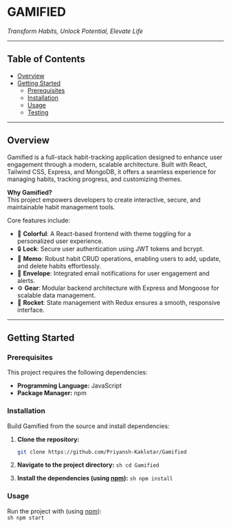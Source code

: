 # GAMIFIED  
*Transform Habits, Unlock Potential, Elevate Life*  

---

## Table of Contents
- [Overview](#overview)
- [Getting Started](#getting-started)
  - [Prerequisites](#prerequisites)
  - [Installation](#installation)
  - [Usage](#usage)
  - [Testing](#testing)

---

## Overview
Gamified is a full-stack habit-tracking application designed to enhance user engagement through a modern, scalable architecture. Built with React, Tailwind CSS, Express, and MongoDB, it offers a seamless experience for managing habits, tracking progress, and customizing themes.

**Why Gamified?**  
This project empowers developers to create interactive, secure, and maintainable habit management tools.  

Core features include:  
- 🎨 **Colorful**: A React-based frontend with theme toggling for a personalized user experience.  
- 🔒 **Lock**: Secure user authentication using JWT tokens and bcrypt.  
- 📝 **Memo**: Robust habit CRUD operations, enabling users to add, update, and delete habits effortlessly.  
- 📧 **Envelope**: Integrated email notifications for user engagement and alerts.  
- ⚙️ **Gear**: Modular backend architecture with Express and Mongoose for scalable data management.  
- 🚀 **Rocket**: State management with Redux ensures a smooth, responsive interface.  

---

## Getting Started

### Prerequisites
This project requires the following dependencies:  
- **Programming Language:** JavaScript  
- **Package Manager:** npm  

### Installation
Build Gamified from the source and install dependencies:

1. **Clone the repository:**
    ```sh
    git clone https://github.com/Priyansh-Kaklotar/Gamified
    ```

2. **Navigate to the project directory:**
    ```sh cd Gamified ```

3. **Install the dependencies (using [npm](https://www.npmjs.com/)):**
    ```sh npm install  ```

### Usage
Run the project with (using [npm](https://www.npmjs.com/)):  
```sh npm start```
